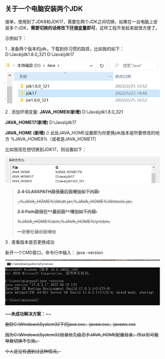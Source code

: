 ## 关于一个电脑安装两个JDK

接单，使用到了JDK8和JDK17，需要在两个JDK之间切换，如果在一台电脑上安装多个JDK，**需要切换的话修改下[环境变量](https://so.csdn.net/so/search?q=环境变量&spm=1001.2101.3001.7020)即可**，这样工程开发起来就很方便了。

示例如下：

1 . 准备两个版本的jdk，下载到你习惯的路径，比如我的如下：
D:\Java\jdk1.8.0_321
D:\Java\jdk17

![image-20220523151338890](https://raw.githubusercontent.com/sunmiao0301/Public-Pic-Bed/main/imgfromPicGO/202205231513015.png)

2 . 添加环境变量:
**JAVA_HOME8(新增)**
D:\Java\jdk1.8.0_321

**JAVA_HOME17(新增)**
D:\Java\jdk17

**JAVA_HOME** **(新增)**
// 此处JAVA_HOME设置即为你更换jdk版本是所要修改的地方
%JAVA_HOME8%（或者是JAVA_HOME17）

比如我现在想切换到JDK17，则设置如下：

![image-20220523152842679](https://raw.githubusercontent.com/sunmiao0301/Public-Pic-Bed/main/imgfromPicGO/202205231528728.png)

> ~~**2.4 CLASSPATH路径最后面增加如下内容:**~~ 
>
>   ~~.;%JAVA_HOME%\lib\dt.jar;%JAVA_HOME%\lib\tools.jar;~~
>
> ~~**2.5 Path路径在\**最前面\**增加如下内容:**~~
>
>  ~~%JAVA_HOME%\bin;%JAVA_HOME%\jre\bin;~~
>
>  ~~一定要在最前面增加~~

3 . 查看版本是否更换成功

新开一个CMD窗口，命令行中输入：
java -version  

 ![image-20220523152941063](https://raw.githubusercontent.com/sunmiao0301/Public-Pic-Bed/main/imgfromPicGO/202205231529115.png)

**~~未成功解决方案：**~~

  ~~删除C:\Windows\System32下的java.exe、javaw.exe、javaws.exe~~

  ~~因为C:\Windows\System32目录优先级高于JAVA_HOME配置目录，所以有可能导致切换不生效。~~

  ~~个人是没有遇到过这种情况。~~